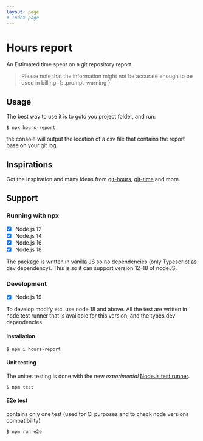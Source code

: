 ```yaml
---
layout: page
# Index page
---
```


# Hours report

An Estimated time spent on a git repository report.

> Please note that the information might not be accurate enough to be used in billing.
> {: .prompt-warning }

## Usage

The best way to use it is to goto you project folder, and run:

```console
$ npx hours-report
```

the console will output the location of a csv file that contains the report base on your git log.

## Inspirations

Got the inspiration and many ideas
from [git-hours](https://github.com/kimmobrunfeldt/git-hours), [git-time](https://github.com/vmf91/git-time) and more.

## Support

### Running with npx

- [x] Node.js 12
- [x] Node.js 14
- [x] Node.js 16
- [x] Node.js 18

The package is written in vanilla JS so no dependencies (only Typescript as dev dependency).
This is so it can support version 12-18 of nodeJS.

### Development

- [x] Node.js 19

To develop modify etc. use node 18 and above.
All the test are written in node test runner that is available for this version, and the types dev-dependencies.

#### Installation

```console
$ npm i hours-report
```

#### Unit testing

The unites testing is done with the new _experimental_ [NodeJs test runner](https://nodejs.org/api/test.html).

```console
$ npm test
```

#### E2e test

contains only one test (used for CI purposes and to check node versions compatibility)

```console
$ npm run e2e
```
